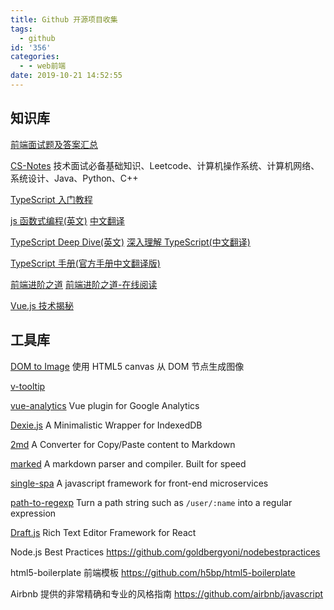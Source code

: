 ```yaml
---
title: Github 开源项目收集
tags:
  - github
id: '356'
categories:
  - - web前端
date: 2019-10-21 14:52:55
---
```


## 知识库

[前端面试题及答案汇总](https://github.com/Advanced-Frontend/Daily-Interview-Question/blob/master/datum/summary.md)

[CS-Notes](https://github.com/CyC2018/CS-Notes) 技术面试必备基础知识、Leetcode、计算机操作系统、计算机网络、系统设计、Java、Python、C++

[TypeScript 入门教程](https://github.com/xcatliu/typescript-tutorial)

[js 函数式编程(英文)](https://github.com/MostlyAdequate/mostly-adequate-guide) [中文翻译](https://llh911001.gitbooks.io/mostly-adequate-guide-chinese/content/)

[TypeScript Deep Dive(英文)](https://github.com/basarat/typescript-book) [深入理解 TypeScript(中文翻译)](https://github.com/jkchao/typescript-book-chinese)

[TypeScript 手册(官方手册中文翻译版)](https://github.com/zhongsp/TypeScript)

[前端进阶之道](https://github.com/InterviewMap/CS-Interview-Knowledge-Map)
[前端进阶之道-在线阅读](https://yuchengkai.cn/docs/frontend/)

[Vue.js 技术揭秘](https://ustbhuangyi.github.io/vue-analysis/)


## 工具库

[DOM to Image](https://github.com/tsayen/dom-to-image) 使用 HTML5 canvas 从 DOM 节点生成图像

[v-tooltip](https://github.com/Akryum/v-tooltip)

[vue-analytics](https://github.com/MatteoGabriele/vue-analytics) Vue plugin for Google Analytics

[Dexie.js](https://github.com/dfahlander/Dexie.js/) A Minimalistic Wrapper for IndexedDB

[2md](https://github.com/phodal/2md) A Converter for Copy/Paste content to Markdown

[marked](https://github.com/markedjs/marked) A markdown parser and compiler. Built for speed

[single-spa](https://github.com/CanopyTax/single-spa) A javascript framework for front-end microservices

[path-to-regexp](https://github.com/pillarjs/path-to-regexp) Turn a path string such as `/user/:name` into a regular expression

[Draft.js](https://github.com/facebook/draft-js) Rich Text Editor Framework for React




Node.js Best Practices https://github.com/goldbergyoni/nodebestpractices

html5-boilerplate 前端模板 https://github.com/h5bp/html5-boilerplate

Airbnb 提供的非常精确和专业的风格指南
https://github.com/airbnb/javascript

